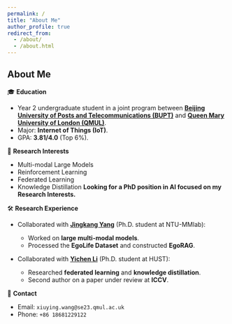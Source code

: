 ```yaml
---
permalink: /
title: "About Me"
author_profile: true
redirect_from: 
  - /about/
  - /about.html
---
```



## About Me

🎓 **Education**  
- Year 2 undergraduate student in a joint program between [**Beijing University of Posts and Telecommunications (BUPT)**](https://www.bupt.edu.cn/) and [**Queen Mary University of London (QMUL)**](https://www.qmul.ac.uk/).  
- Major: **Internet of Things (IoT)**.  
- GPA: **3.81/4.0** (Top 6%).

🔬 **Research Interests**  
- Multi-modal Large Models  
- Reinforcement Learning
- Federated Learning
- Knowledge Distillation
**Looking for a PhD position in AI focused on my Research Interests.**

🛠️ **Research Experience**  
- Collaborated with [**Jingkang Yang**](https://jingkang50.github.io/) (Ph.D. student at NTU-MMlab):  
  - Worked on **large multi-modal models**.  
  - Processed the **EgoLife Dataset** and constructed **EgoRAG**.

- Collaborated with [**Yichen Li**](https://yichenli-hust.github.io/) (Ph.D. student at HUST):  
  - Researched **federated learning** and **knowledge distillation**.  
  - Second author on a paper under review at **ICCV**.

💬 **Contact**  
- Email: `xiuying.wang@se23.qmul.ac.uk`
- Phone: `+86 18681229122`
